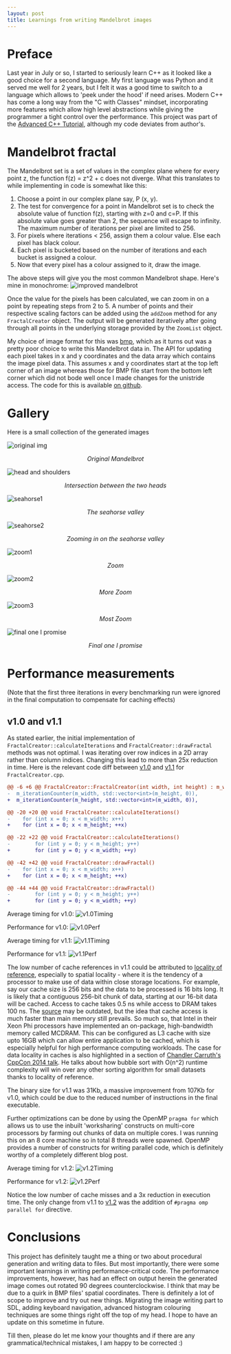 ```yaml
---
layout: post
title: Learnings from writing Mandelbrot images
---
```


# Preface

Last year in July or so, I started to seriously learn C++ as it looked like a good choice for a second language. My first language was Python and it served me well for 2 years, but I felt it was a good time to switch to a language which allows to 'peek under the hood' if need arises. Modern C++ has come a long way from the "C with Classes" mindset, incorporating more features which allow high level abstractions while giving the programmer a tight control over the performance. This project was part of the [Advanced C++ Tutorial](https://courses.caveofprogramming.com/p/learn-c-tutorial), although my code deviates from author's.


# Mandelbrot fractal

The Mandelbrot set is a set of values in the complex plane where for every point z, the function f(z) = z^2 + c does not diverge.
What this translates to while implementing in code is somewhat like this:
1. Choose a point in our complex plane say, P (x, y).
2. The test for convergence for a point in Mandelbrot set is to check the absolute value of function f(z), starting with z=0 and c=P. If this absolute value goes greater than 2, the sequence will escape to infinity. The maximum number of iterations per pixel are limited to 256.
3. For pixels where iterations < 256, assign them a colour value. Else each pixel has black colour.
4. Each pixel is bucketed based on the number of iterations and each bucket is assigned a colour.
5. Now that every pixel has a colour assigned to it, draw the image.

The above steps will give you the most common Mandelbrot shape. Here's mine in monochrome:
![improved mandelbrot](https://raw.githubusercontent.com/cha-ku/fractal-demo/master/output/improved_mandelbrot.bmp)

Once the value for the pixels has been calculated, we can zoom in on a point by repeating steps from 2 to 5. A number of points and their respective scaling factors can be added using the `addZoom` method for any `FractalCreator` object. The output will be generated iteratively after going through all points in the underlying storage provided by the `ZoomList` object.

My choice of image format for this was [bmp](https://en.wikipedia.org/wiki/BMP_file_format), which as it turns out was a pretty poor choice to write this Mandelbrot data in. The API for updating each pixel takes in x and y coordinates and the data array which contains the image pixel data. This assumes x and y coordinates start at the top left corner of an image whereas those for BMP file start from the bottom left corner which did not bode well once I made changes for the unistride access.
The code for this is available [on github](https://github.com/cha-ku/fractal-demo).

# Gallery

Here is a small collection of the generated images

![original img](https://raw.githubusercontent.com/cha-ku/fractal-demo/master/output/orig_mb.bmp)
<center><i>Original Mandelbrot</i></center>

![head and shoulders](https://raw.githubusercontent.com/cha-ku/fractal-demo/master/output/zoom_mb1.bmp)
<center><i>Intersection between the two heads</i></center>

![seahorse1](https://raw.githubusercontent.com/cha-ku/fractal-demo/master/output/seahorse1.bmp)
<center><i>The seahorse valley</i></center>

![seahorse2](https://raw.githubusercontent.com/cha-ku/fractal-demo/master/output/seahorse2.bmp)
<center><i>Zooming in on the seahorse valley</i></center>

![zoom1](https://raw.githubusercontent.com/cha-ku/fractal-demo/master/output/zoom_seq1.bmp)
<center><i>Zoom</i></center>

![zoom2](https://raw.githubusercontent.com/cha-ku/fractal-demo/master/output/zoom_seq2.bmp)
<center><i>More Zoom</i></center>

![zoom3](https://raw.githubusercontent.com/cha-ku/fractal-demo/master/output/zoom_seq3.bmp)
<center><i>Most Zoom</i></center>

![final one I promise](https://raw.githubusercontent.com/cha-ku/fractal-demo/master/output/test.bmp)
<center><i>Final one I promise</i></center>

# Performance measurements

(Note that the first three iterations in every benchmarking run were ignored in the final computation to compensate for caching effects)

## v1.0 and v1.1
As stated earlier, the initial implementation of `FractalCreator::calculateIterations` and `FractalCreator::drawFractal` methods was not optimal. I was iterating over row indices in a 2D array rather than column indices. Changing this lead to more than 25x reduction in time. Here is the relevant code diff between [v1.0](https://github.com/cha-ku/fractal-demo/tree/v1.0) and [v1.1](https://github.com/cha-ku/fractal-demo/tree/v1.1) for `FractalCreator.cpp`.
```diff
@@ -6 +6 @@ FractalCreator::FractalCreator(int width, int height) : m_width(width), m_height
-  m_iterationCounter(m_width, std::vector<int>(m_height, 0)),
+  m_iterationCounter(m_height, std::vector<int>(m_width, 0)),

@@ -20 +20 @@ void FractalCreator::calculateIterations()
-    for (int x = 0; x < m_width; x++)
+    for (int x = 0; x < m_height; ++x)

@@ -22 +22 @@ void FractalCreator::calculateIterations()
-        for (int y = 0; y < m_height; y++)
+        for (int y = 0; y < m_width; ++y)

@@ -42 +42 @@ void FractalCreator::drawFractal()
-    for (int x = 0; x < m_width; x++)
+    for (int x = 0; x < m_height; ++x)

@@ -44 +44 @@ void FractalCreator::drawFractal()
-        for (int y = 0; y < m_height; y++)
+        for (int y = 0; y < m_width; ++y)
```
Average timing for v1.0:
![v1.0Timing](https://raw.githubusercontent.com/cha-ku/fractal-demo/master/output/Screenshot_20200504_011656.png)

Performance for v1.0:
![v1.0Perf](https://raw.githubusercontent.com/cha-ku/fractal-demo/master/output/Screenshot_20200505_161326.png)

Average timing for v1.1:
![v1.1Timing](https://raw.githubusercontent.com/cha-ku/fractal-demo/master/output/Screenshot_20200504_013512.png)

Performance for v1.1:
![v1.1Perf](https://raw.githubusercontent.com/cha-ku/fractal-demo/master/output/Screenshot_20200505_160516.png)

The low number of cache references in v1.1 could be attributed to [locality of reference](https://en.wikipedia.org/wiki/Locality_of_reference), especially to spatial locality - where it is the tendency of a processor to make use of data within close storage locations. For example, say our cache size is 256 bits and the data to be processed is 16 bits long. It is likely that a contiguous 256-bit chunk of data, starting at our 16-bit data will be cached. Access to cache takes 0.5 ns while access to DRAM takes 100 ns. The [source](http://norvig.com/21-days.html#answers) may be outdated, but the idea that cache access is much faster than main memory still prevails. So much so, that Intel in their Xeon Phi processors have implemented an on-package, high-bandwidth memory called MCDRAM. This can be configured as L3 cache with size upto 16GB which can allow entire application to be cached, which is especially helpful for high performance computing workloads. The case for data locality in caches is also highlighted in a section of [Chandler Carruth's CppCon 2014 talk](https://youtu.be/fHNmRkzxHWs?t=3056). He talks about how bubble sort with O(n^2) runtime complexity will win over any other sorting algorithm for small datasets thanks to locality of reference.

The binary size for v1.1 was 31Kb, a massive improvement from 107Kb for v1.0, which could be due to the reduced number of instructions in the final executable.

Further optimizations can be done by using the OpenMP `pragma for` which allows us to use the inbuilt 'worksharing' constructs on multi-core processors by farming out chunks of data on multiple cores. I was running this on an 8 core machine so in total 8 threads were spawned. OpenMP provides a number of constructs for writing parallel code, which is definitely worthy of a completely different blog post.

Average timing for v1.2:
![v1.2Timing](https://raw.githubusercontent.com/cha-ku/fractal-demo/master/output/Screenshot_20200504_013930.png)

Performance for v1.2:
![v1.2Perf](https://raw.githubusercontent.com/cha-ku/fractal-demo/master/output/Screenshot_20200505_155543.png)

Notice the low number of cache misses and a 3x reduction in execution time. The only change from v1.1 to [v1.2](https://github.com/cha-ku/fractal-demo/tree/v1.2) was the addition of `#pragma omp parallel for` directive.

# Conclusions

This project has definitely taught me a thing or two about procedural generation and writing data to files. But most importantly, there were some important learnings in writing performance-critical code. The performance improvements, however, has had an effect on output herein the generated image comes out rotated 90 degrees counterclockwise. I think that may be due to a quirk in BMP files' spatial coordinates. There is definitely a lot of scope to improve and try out new things. Migrating the image writing part to SDL, adding keyboard navigation, advanced histogram colouring techniques are some things right off the top of my head. I hope to have an update on this sometime in future.

Till then, please do let me know your thoughts and if there are any grammatical/technical mistakes, I am happy to be corrected :)
